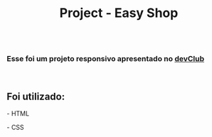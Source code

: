 <h1 align="center">Project - Easy Shop</h1>
<br> <br>
<h3>Esse foi um projeto responsivo apresentado no <a href="https://rodolfomori.com.br/devClub/">devClub</a></h3>
<br>
<h2>Foi utilizado: </h2>
<p> - HTML</p>
<p> - CSS</p>
<br> <br>
